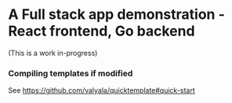 # A Full stack app demonstration - React frontend, Go backend
(This is a work in-progress)

### Compiling templates if modified
See https://github.com/valyala/quicktemplate#quick-start
